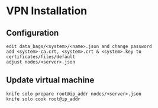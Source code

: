# VPN Installation

## Configuration

    edit data_bags/<system>/<name>.json and change password
    add <system>-ca.crt, <system>.crt & <system>.key to certificates/files/default
    adjust nodes/<server>.json

## Update virtual machine

    knife solo prepare root@ip_addr nodes/<server>.json
    knife solo cook root@ip_addr

